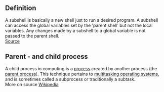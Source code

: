 ## Definition
A subshell is basically a new shell just to run a desired program. A subshell can access the global variables set by the 'parent shell' but not the local variables. Any changes made by a subshell to a global variable is not passed to the parent shell.\
[Source](https://linuxhandbook.com/subshell/)

## Parent - and child process
A child process in computing is a [process](https://en.wikipedia.org/wiki/Process_(computing)) created by another process (the [parent process](https://en.wikipedia.org/wiki/Parent_process)). This technique pertains to [multitasking operating systems](https://en.wikipedia.org/wiki/Computer_multitasking), and is sometimes called a subprocess or traditionally a subtask.\
More on source [Wikipedia](https://en.wikipedia.org/wiki/Child_process)